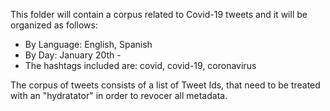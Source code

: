 This folder will contain a corpus related to Covid-19 tweets and it will be organized as follows: 

* By Language: English, Spanish
* By Day: January 20th - 
* The hashtags included are: covid, covid-19, coronavirus

The corpus of tweets consists of a list of Tweet Ids, that need to be treated with an "hydratator" in order to revocer all metadata. 


